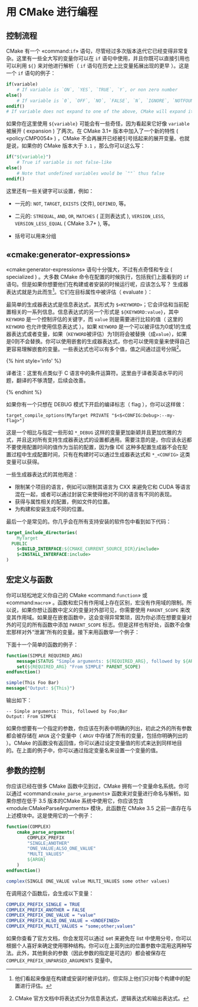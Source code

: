 # 用 CMake 进行编程

## 控制流程


CMake 有一个 «command:`if`» 语句，尽管经过多次版本迭代它已经变得非常复杂。这里有一些全大写的变量你可以在 `if` 语句中使用，并且你既可以直接引用也可以利用 `${}` 来对他进行解析（  `if` 语句在历史上比变量拓展出现的更早 ）。这是一个 `if` 语句的例子：


```cmake
if(variable)
    # If variable is `ON`, `YES`, `TRUE`, `Y`, or non zero number
else()
    # If variable is `0`, `OFF`, `NO`, `FALSE`, `N`, `IGNORE`, `NOTFOUND`, `""`, or ends in `-NOTFOUND`
endif()
# If variable does not expand to one of the above, CMake will expand it then try again
```


如果你在这里使用 `${variable}` 可能会有一些奇怪，因为看起来它好像 `variable` 被展开 ( expansion ) 了两次。在 CMake 3.1+ 版本中加入了一个新的特性 ( «policy:CMP0054» ) ，CMake 不会再展开已经被引号括起来的展开变量。也就是说，如果你的 CMake 版本大于 `3.1` ，那么你可以这么写：


```cmake
if("${variable}")
    # True if variable is not false-like
else()
    # Note that undefined variables would be `""` thus false
endif()
```

这里还有一些关键字可以设置，例如：

* 一元的: `NOT`, `TARGET`, `EXISTS` (文件), `DEFINED`, 等。

* 二元的: `STREQUAL`, `AND`, `OR`, `MATCHES` ( 正则表达式 ), `VERSION_LESS`, `VERSION_LESS_EQUAL` ( CMake 3.7+ ), 等。

* 括号可以用来分组


## «cmake:generator-expressions»


«cmake:generator-expressions» 语句十分强大，不过有点奇怪和专业 ( specialized ) 。大多数 CMake 命令在配置的时候执行，包括我们上面看到的 `if` 语句。但是如果你想要他们在构建或者安装的时候运行呢，应该怎么写？ 生成器表达式就是为此而生[^1]。它们在目标属性中被评估（ evaluate ）：

最简单的生成器表达式是信息表达式，其形式为 `$<KEYWORD>`；它会评估和当前配置相关的一系列信息。信息表达式的另一个形式是 `${KEYWORD:value}`，其中 `KEYWORD` 是一个控制评估的关键字，而 `value` 则是需要进行比较的值（ 这里的 `KEYWORD` 也允许使用信息表达式 ）。如果 `KEYWORD` 是一个可以被评估为0或1的生成器表达式或者变量，如果（`KEYWORD`被评估）为1则将会被替换（成`value`），如果是0则不会替换。你可以使用嵌套的生成器表达式，你也可以使用变量来使得自己更容易理解嵌套的变量。一些表达式也可以有多个值，值之间通过逗号分隔[^2]。


{% hint style='info' %}

译者注：这里有点类似于 C 语言中的条件运算符。这里由于译者英语水平的问题，翻译的不够清楚，后续会改善。

{% endhint %}


如果你有一个只想在 DEBUG 模式下开启的编译标志（ flag ），你可以这样做：

```
target_compile_options(MyTarget PRIVATE "$<$<CONFIG:Debug>:--my-flag>")
```

这是一个相比与指定一些形如 `*_DEBUG` 这样的变量更加新颖并且更加优雅的方式，并且这对所有支持生成器表达式的设置都通用。需要注意的是，你应该永远都不要使用配置时间的值作为当前的配置，因为像 IDE 这种多配置生成器不会在配置过程中生成配置时间，只有在构建时可以通过生成器表达式和 `*_<CONFIG>` 这类变量可以获得。

一些生成器表达式的其他用途：

+ 限制某个项目的语言，例如可以限制其语言为 CXX 来避免它和 CUDA 等语言混在一起，或者可以通过封装它来使得他对不同的语言有不同的表现。
+ 获得与属性相关的配置，例如文件的位置。
+ 为构建和安装生成不同的位置。

最后一个是常见的。你几乎会在所有支持安装的软件包中看到如下代码：

```cmake
target_include_directories(
    MyTarget
  PUBLIC
    $<BUILD_INTERFACE:${CMAKE_CURRENT_SOURCE_DIR}/include>
    $<INSTALL_INTERFACE:include>
)
```

## 宏定义与函数

你可以轻松地定义你自己的 CMake «command:`function`» 或 «command:`macro`» 。函数和宏只有作用域上存在区别，宏没有作用域的限制。所以说，如果你想让函数中定义的变量对外部可见，你需要使用 `PARENT_SCOPE` 来改变其作用域。如果是在嵌套函数中，这会变得异常繁琐，因为你必须在想要变量对外的可见的所有函数中添加 `PARENT_SCOPE` 标志。但是这样也有好处，函数不会像宏那样对外“泄漏”所有的变量。接下来用函数举一个例子：

下面十一个简单的函数的例子：

```cmake
function(SIMPLE REQUIRED_ARG)
    message(STATUS "Simple arguments: ${REQUIRED_ARG}, followed by ${ARGN}")
    set(${REQUIRED_ARG} "From SIMPLE" PARENT_SCOPE)
endfunction()

simple(This Foo Bar)
message("Output: ${This}")
```

输出如下：

```
-- Simple arguments: This, followed by Foo;Bar
Output: From SIMPLE
```


如果你想要有一个指定的参数，你应该在列表中明确的列出，初此之外的所有参数都会被存储在 `ARGN` 这个变量中（  `ARGV` 中存储了所有的变量，包括你明确列出的 ）。CMake 的函数没有返回值，你可以通过设定变量值的形式来达到同样地目的。在上面的例子中，你可以通过指定变量名来设置一个变量的值。


## 参数的控制

你应该已经在很多 CMake 函数中见到过，CMake 拥有一个变量命名系统。你可以通过 «command:`cmake_parse_arguments`» 函数来对变量进行命名与解析。如果你想在低于 3.5 版本的CMake 系统中使用它，你应该包含 «module:CMakeParseArguments» 模块，此函数在 CMake 3.5 之前一直存在与上述模块中。这是使用它的一个例子：

```cmake
function(COMPLEX)
    cmake_parse_arguments(
        COMPLEX_PREFIX
        "SINGLE;ANOTHER"
        "ONE_VALUE;ALSO_ONE_VALUE"
        "MULTI_VALUES"
        ${ARGN}
    )
endfunction()

complex(SINGLE ONE_VALUE value MULTI_VALUES some other values)
```

在调用这个函数后，会生成以下变量：

```cmake
COMPLEX_PREFIX_SINGLE = TRUE
COMPLEX_PREFIX_ANOTHER = FALSE
COMPLEX_PREFIX_ONE_VALUE = "value"
COMPLEX_PREFIX_ALSO_ONE_VALUE = <UNDEFINED>
COMPLEX_PREFIX_MULTI_VALUES = "some;other;values"
```

如果你查看了官方文档，你会发现可以通过 set 来避免在 list 中使用分号，你可以根据个人喜好来确定使用哪种结构。你可以在上面列出的位置参数中混用这两种写法。此外，其他剩余的参数（因此参数的指定是可选的）都会被保存在 `COMPLEX_PREFIX_UNPARSED_ARGUMENTS` 变量中。

[^1]: 他们看起来像是在构建或安装时被评估的，但实际上他们只对每个构建中的配置进行评估。
[^2]: CMake 官方文档中将表达式分为信息表达式，逻辑表达式和输出表达式。
